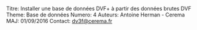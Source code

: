 Titre: Installer une base de données DVF+ à partir des données brutes DVF
Theme: Base de données
Numero: 4
Auteurs: Antoine Herman - Cerema
MAJ: 01/09/2016
Contact: dv3f@cerema.fr
